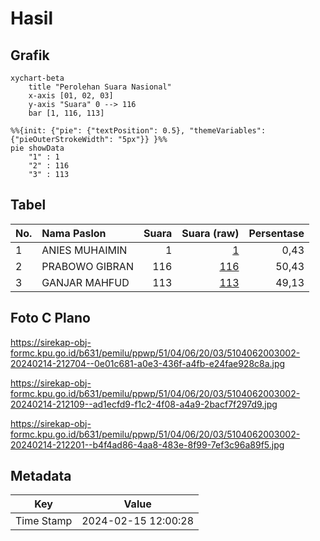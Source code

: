 # Hasil

## Grafik

```mermaid
xychart-beta
    title "Perolehan Suara Nasional"
    x-axis [01, 02, 03]
    y-axis "Suara" 0 --> 116
    bar [1, 116, 113]
```

```mermaid
%%{init: {"pie": {"textPosition": 0.5}, "themeVariables": {"pieOuterStrokeWidth": "5px"}} }%%
pie showData
    "1" : 1
    "2" : 116
    "3" : 113
```

## Tabel

| No. | Nama Paslon    | Suara | Suara (raw) | Persentase |
|:--- |:-------------- | -----:| -----------:| ----------:|
| 1   | ANIES MUHAIMIN | 1     | [1][p-1]    | 0,43       |
| 2   | PRABOWO GIBRAN | 116   | [116][p-2]  | 50,43      |
| 3   | GANJAR MAHFUD  | 113   | [113][p-3]  | 49,13      |


[p-1]: https://github.com/gigit-pemilu/pemilu-2024/blob/main/pilpres/hitung-suara/sub/51-bali/sub/04-gianyar/sub/06-tegallalang/sub/2003-kenderan/sub/002-tps/sub/paslon-1.txt
[p-2]: https://github.com/gigit-pemilu/pemilu-2024/blob/main/pilpres/hitung-suara/sub/51-bali/sub/04-gianyar/sub/06-tegallalang/sub/2003-kenderan/sub/002-tps/sub/paslon-2.txt
[p-3]: https://github.com/gigit-pemilu/pemilu-2024/blob/main/pilpres/hitung-suara/sub/51-bali/sub/04-gianyar/sub/06-tegallalang/sub/2003-kenderan/sub/002-tps/sub/paslon-3.txt

## Foto C Plano

https://sirekap-obj-formc.kpu.go.id/b631/pemilu/ppwp/51/04/06/20/03/5104062003002-20240214-212704--0e01c681-a0e3-436f-a4fb-e24fae928c8a.jpg

https://sirekap-obj-formc.kpu.go.id/b631/pemilu/ppwp/51/04/06/20/03/5104062003002-20240214-212109--ad1ecfd9-f1c2-4f08-a4a9-2bacf7f297d9.jpg

https://sirekap-obj-formc.kpu.go.id/b631/pemilu/ppwp/51/04/06/20/03/5104062003002-20240214-212201--b4f4ad86-4aa8-483e-8f99-7ef3c96a89f5.jpg


## Metadata

| Key        | Value               |
| ---------- | ------------------- |
| Time Stamp | 2024-02-15 12:00:28 |



